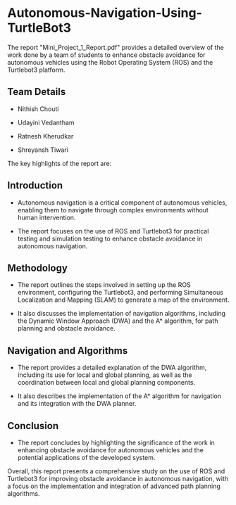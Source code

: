 # Autonomous-Navigation-Using-TurtleBot3

The report "Mini_Project_1_Report.pdf" provides a detailed overview of the work done by a team of students to enhance obstacle avoidance for autonomous vehicles using the Robot Operating System (ROS) and the Turtlebot3 platform.

## Team Details

- Nithish Chouti

- Udayini Vedantham

- Ratnesh Kherudkar

- Shreyansh Tiwari

The key highlights of the report are:

## Introduction

- Autonomous navigation is a critical component of autonomous vehicles, enabling them to navigate through complex environments without human intervention.

- The report focuses on the use of ROS and Turtlebot3 for practical testing and simulation testing to enhance obstacle avoidance in autonomous navigation.

## Methodology

- The report outlines the steps involved in setting up the ROS environment, configuring the Turtlebot3, and performing Simultaneous Localization and Mapping (SLAM) to generate a map of the environment.

- It also discusses the implementation of navigation algorithms, including the Dynamic Window Approach (DWA) and the A* algorithm, for path planning and obstacle avoidance.

## Navigation and Algorithms

- The report provides a detailed explanation of the DWA algorithm, including its use for local and global planning, as well as the coordination between local and global planning components.

- It also describes the implementation of the A* algorithm for navigation and its integration with the DWA planner.

## Conclusion

- The report concludes by highlighting the significance of the work in enhancing obstacle avoidance for autonomous vehicles and the potential applications of the developed system.

Overall, this report presents a comprehensive study on the use of ROS and Turtlebot3 for improving obstacle avoidance in autonomous navigation, with a focus on the implementation and integration of advanced path planning algorithms.

